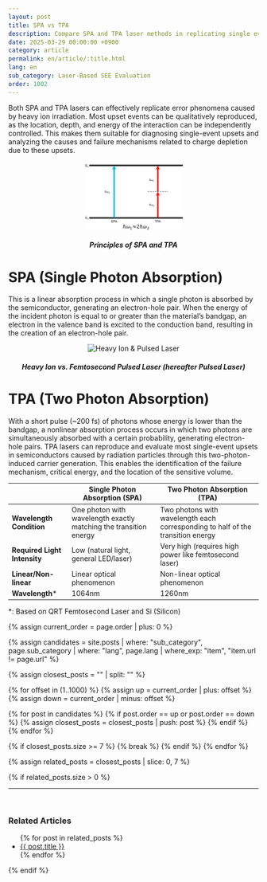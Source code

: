 ```yaml
---
layout: post
title: SPA vs TPA
description: Compare SPA and TPA laser methods in replicating single event effects (SEE), including absorption principles and diagnostic capabilities.
date: 2025-03-29 00:00:00 +0900
category: article
permalink: en/article/:title.html
lang: en
sub_category: Laser-Based SEE Evaluation
order: 1002
---
```


Both SPA and TPA lasers can effectively replicate error phenomena caused by heavy ion irradiation. Most upset events can be qualitatively reproduced, as the location, depth, and energy of the interaction can be independently controlled. This makes them suitable for diagnosing single-event upsets and analyzing the causes and failure mechanisms related to charge depletion due to these upsets.

<p align="center"> 
  <img src="/assets/Articles/SPATPA.webp" style="max-width: 40%;" alt="Single Photon Absorption & Two Photon Absorption">
</p>

<!-- Image Caption -->
<div align="center"> 
<h5>Principles of SPA and TPA</h5>
</div>

# SPA (Single Photon Absorption)

This is a linear absorption process in which a single photon is absorbed by the semiconductor, generating an electron-hole pair. When the energy of the incident photon is equal to or greater than the material’s bandgap, an electron in the valence band is excited to the conduction band, resulting in the creation of an electron-hole pair.

<!-- Centered Image -->
<p align="center"> 
  <img src="/assets/Chapter-1/fig_1_heavy-ion_vs_pulsed_laser.png" style="max-width: 80%;" alt="Heavy Ion & Pulsed Laser">
</p>

<!-- Image Caption -->
<div align="center"> 
<h5>Heavy Ion vs. Femtosecond Pulsed Laser (hereafter Pulsed Laser)</h5>
</div>

# TPA (Two Photon Absorption)

With a short pulse (~200 fs) of photons whose energy is lower than the bandgap, a nonlinear absorption process occurs in which two photons are simultaneously absorbed with a certain probability, generating electron-hole pairs.
TPA lasers can reproduce and evaluate most single-event upsets in semiconductors caused by radiation particles through this two-photon-induced carrier generation. This enables the identification of the failure mechanism, critical energy, and the location of the sensitive volume.

<div align="center">

|                      | Single Photon Absorption (SPA)                      | Two Photon Absorption (TPA)                                      |
|----------------------|-----------------------------------------------------|-------------------------------------------------------------------|
| **Wavelength Condition** | One photon with wavelength exactly matching the transition energy | Two photons with wavelength each corresponding to half of the transition energy |
| **Required Light Intensity** | Low (natural light, general LED/laser)         | Very high (requires high power like femtosecond laser)            |
| **Linear/Non-linear**  | Linear optical phenomenon                          | Non-linear optical phenomenon                                     |
| **Wavelength***        | 1064nm                                             | 1260nm                                                            |

</div>

\*: Based on QRT Femtosecond Laser and Si (Silicon)


<!-- 관련 글 자동화 -->
{% assign current_order = page.order | plus: 0 %}

{% assign candidates = site.posts 
  | where: "sub_category", page.sub_category 
  | where: "lang", page.lang 
  | where_exp: "item", "item.url != page.url" 
%}

{% assign closest_posts = "" | split: "" %}

{% for offset in (1..1000) %}
  {% assign up = current_order | plus: offset %}
  {% assign down = current_order | minus: offset %}

  {% for post in candidates %}
    {% if post.order == up or post.order == down %}
      {% assign closest_posts = closest_posts | push: post %}
    {% endif %}
  {% endfor %}

  {% if closest_posts.size >= 7 %}
    {% break %}
  {% endif %}
{% endfor %}

{% assign related_posts = closest_posts | slice: 0, 7 %}

{% if related_posts.size > 0 %}
  <hr>
  <br>
  <h3>Related Articles</h3>
  <ul>
    {% for post in related_posts %}
      <li><a href="{{ post.url }}">{{ post.title }}</a></li>
    {% endfor %}
  </ul>
{% endif %}
